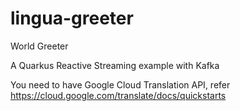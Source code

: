 # lingua-greeter
World Greeter

A Quarkus Reactive Streaming example with Kafka

You need to have Google Cloud Translation API, refer https://cloud.google.com/translate/docs/quickstarts
